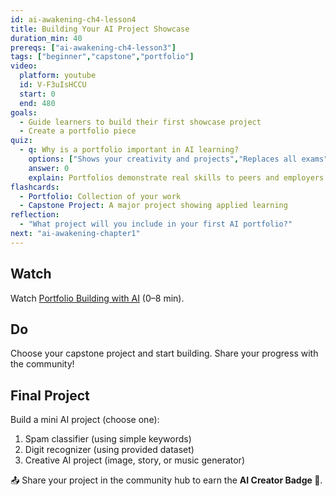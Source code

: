 ```yaml
---
id: ai-awakening-ch4-lesson4
title: Building Your AI Project Showcase
duration_min: 40
prereqs: ["ai-awakening-ch4-lesson3"]
tags: ["beginner","capstone","portfolio"]
video:
  platform: youtube
  id: V-F3uIsHCCU
  start: 0
  end: 480
goals:
  - Guide learners to build their first showcase project
  - Create a portfolio piece
quiz:
  - q: Why is a portfolio important in AI learning?
    options: ["Shows your creativity and projects","Replaces all exams","Guarantees a job","Not useful at all"]
    answer: 0
    explain: Portfolios demonstrate real skills to peers and employers.
flashcards:
  - Portfolio: Collection of your work
  - Capstone Project: A major project showing applied learning
reflection:
  - "What project will you include in your first AI portfolio?"
next: "ai-awakening-chapter1"
---
```


## Watch
Watch [Portfolio Building with AI](https://www.youtube.com/watch?v=V-F3uIsHCCU) (0–8 min).

## Do
Choose your capstone project and start building. Share your progress with the community!

## Final Project
Build a mini AI project (choose one):
1. Spam classifier (using simple keywords)  
2. Digit recognizer (using provided dataset)  
3. Creative AI project (image, story, or music generator)

📤 Share your project in the community hub to earn the **AI Creator Badge 🏅**.
